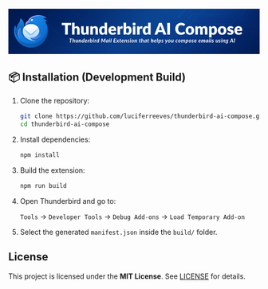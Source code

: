 ![Thunderbird AI Compose Banner](./banner.png)

## 📦 Installation (Development Build)

1. Clone the repository:

   ```bash
   git clone https://github.com/luciferreeves/thunderbird-ai-compose.git
   cd thunderbird-ai-compose
   ```

2. Install dependencies:

   ```bash
   npm install
   ```

3. Build the extension:

   ```bash
   npm run build
   ```

4. Open Thunderbird and go to:

    `Tools` → `Developer Tools` → `Debug Add-ons` → `Load Temporary Add-on`


5. Select the generated `manifest.json` inside the `build/` folder.

## License

This project is licensed under the **MIT License**. See [LICENSE](./LICENSE) for details.
